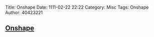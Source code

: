 Title: Onshape
Date: 1111-02-22 22:22
Category: Misc
Tags: Onshape
Author: 40423221

<h2><a href="https://www.onshape.com/">Onshape</a></h2>